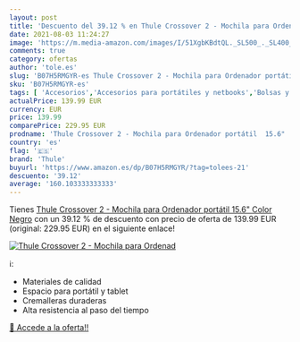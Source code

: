 ```yaml
---
layout: post
title: 'Descuento del 39.12 % en Thule Crossover 2 - Mochila para Ordenad'
date: 2021-08-03 11:24:27
image: 'https://m.media-amazon.com/images/I/51XgbKBdtQL._SL500_._SL400_.jpg'
comments: true
category: ofertas
author: 'tole.es'
slug: 'B07H5RMGYR-es Thule Crossover 2 - Mochila para Ordenador portátil 15.6"...'
sku: 'B07H5RMGYR-es'
tags: [ 'Accesorios','Accesorios para portátiles y netbooks','Bolsas y fundas para portátiles y netbooks','Informática','Mochilas para portátiles y netbooks','mochila','thule', ]
actualPrice: 139.99 EUR
currency: EUR
price: 139.99
comparePrice: 229.95 EUR
prodname: 'Thule Crossover 2 - Mochila para Ordenador portátil  15.6"  Color Negro'
country: 'es'
flag: '🇪🇸'
brand: 'Thule'
buyurl: 'https://www.amazon.es/dp/B07H5RMGYR/?tag=tolees-21'
descuento: '39.12'
average: '160.103333333333'
---
```


Tienes [Thule Crossover 2 - Mochila para Ordenador portátil  15.6"  Color Negro](https://www.amazon.es/dp/B07H5RMGYR/?tag=tolees-21) con un 39.12 % de descuento con precio de oferta de 139.99 EUR (original: 229.95 EUR) en el siguiente enlace!

[![Thule Crossover 2 - Mochila para Ordenad](https://m.media-amazon.com/images/I/51XgbKBdtQL._SL500_._SL400_.jpg)](https://www.amazon.es/dp/B07H5RMGYR/?tag=tolees-21)

ℹ️:

- Materiales de calidad
- Espacio para portátil y tablet
- Cremalleras duraderas
- Alta resistencia al paso del tiempo

[🛒 Accede a la oferta!!](https://www.amazon.es/dp/B07H5RMGYR/?tag=tolees-21)
